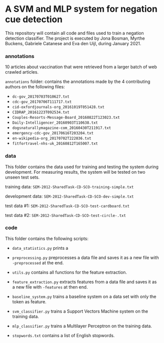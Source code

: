 # A SVM and MLP system for negation cue detection

This repository will contain all code and files used to train a negation detection classifier.
The project is executed by Jona Bosman, Myrthe Buckens, Gabriele Catanese and Eva den Uijl, during January 2021.

### annotations
10 articles about vaccination that were retrieved from a larger batch of web crawled articles.

`annotations` folder: contains the annotations made by the 4 contributing authors on the following files:

* `dc-gov_20170703T010627.txt`
* `cdc-gov_20170706T111717.txt`
* `cid-oxfordjournals-org_20161019T051428.txt`
* `CIDRAP_20161223T092534.txt`
* `Couples-Resorts-Message-Board_20160822T123023.txt`
* `Daily-Intelligencer_20160903T110638.txt`
* `dogsnaturallymagazine-com_20160430T211917.txt`
* `emergency-cdc-gov_20170616T203204.txt`
* `en-wikipedia-org_20170702T222036.txt`
* `fitfortravel-nhs-uk_20160812T165007.txt`

### data
This folder contains the data used for training and testing the system during development. 
For measuring results, the system will be tested on two unseen test sets.

training data: `SEM-2012-SharedTask-CD-SCO-training-simple.txt`

development data: `SEM-2012-SharedTask-CD-SCO-dev-simple.txt`

test data #1: `SEM-2012-SharedTask-CD-SCO-test-cardboard.txt`

test data #2: `SEM-2012-SharedTask-CD-SCO-test-circle-.txt`

### code
This folder contains the following scripts:

* `data_statistics.py` prints a 

* `preprocessing.py` preprocesses a data file and saves it as a new file with `-preprocessed` at the end.

* `utils.py` contains all functions for the feature extraction.

* `feature_extraction.py` extracts features from a data file and saves it as a new file with `-features` at then end.

* `baseline_system.py` trains a baseline system on a data set with only the token as feature.

* `svm_classifier.py` trains a Support Vectors Machine system on the training data.

* `mlp_classifier.py` trains a Multilayer Perceptron on the training data.

* `stopwords.txt` contains a list of English stopwords.

